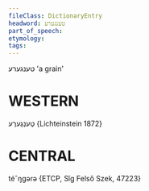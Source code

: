 ```yaml
---
fileClass: DictionaryEntry
headword: טענגערע
part_of_speech: 
etymology: 
tags: 
---
```

טענגערע
'a grain'

WESTERN
========

טֶענְגֶערֶע
{Lichteinstein 1872}

CENTRAL
========

téˆŋgərə {ETCP, Sîg Felső Szek, 47223}